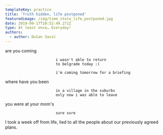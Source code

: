 ```yaml
---
templateKey: practice
title: 'Truth hidden, life postponed'
featuredimage: /img/time_stole_life_postponed.jpg
date: 2019-09-17T10:52:49.271Z
type: At least once… Everyday!
authors:
  - author: Dušan Savić
---
```

are you coming

                           i wasn't able to return
                           to belgrade today :(

                           i'm coming tomorrow for a briefing


where have you been

                           in a village in the suburbs
                           only now i was able to leave

you were at your mom's

                           sure sure



I took a week off from life, lied to all the people about our previously agreed plans. 



